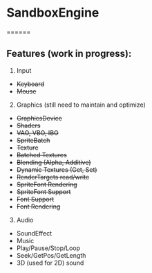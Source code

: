 # SandboxEngine
======
## Features (work in progress):
1. Input
  * <del>Keyboard</del>
  * <del>Mouse</del>
2. Graphics (still need to maintain and optimize)
  * <del>GraphicsDevice</del>
  * <del>Shaders</del>
  * <del>VAO, VBO, IBO</del>
  * <del>SpriteBatch</del>
  * <del>Texture</del>
  * <del>Batched Textures</del>
  * <del>Blending (Alpha, Additive)<del>
  * <del>Dynamic Textures (Get, Set)</del>
  * <del>RenderTargets read/write<del>
  * <del>SpriteFont Rendering
  * <del>SpriteFont Support</del>
  * <del>Font Support</del>
  * <del>Font Rendering</del>
3. Audio
  * SoundEffect
  * Music
  * Play/Pause/Stop/Loop
  * Seek/GetPos/GetLength
  * 3D (used for 2D) sound